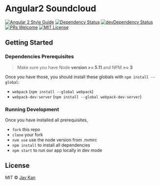 # Angular2 Soundcloud

[![Angular 2 Style Guide][angular2-style-guide-badge]][style-guide]
[![Dependency Status][dependency-badge]][dependency]
[![devDependency Status][devDependency-badge]][devDependency]
[![PRs Welcome][prs-badge]][prs]
[![MIT License][license-badge]][license]

## Getting Started 
### Dependencies Prerequisites
> Make sure you have Node **version >= 5.11** and NPM **>= 3**
 
Once you have those, you should install these globals with `npm install --global`:

* `webpack` (`npm install --global webpack`)
* `webpack-dev-server` (`npm install --global webpack-dev-server`)

### Running Development
Once you have installed all prerequisites,

* `fork` this repo
* `clone` your fork
* `nvm use` use the node version from .nvmrc
* `npm install` to install all dependencies
* `npm start` to run our app locally in dev mode

## License
MIT © [Jay Kan](https://github.com/JayKan)

[build-status-badge]: https://img.shields.io/travis/JayKan/angular2-soundcloud.svg?style=flat-square
[dependency-badge]: https://david-dm.org/JayKan/angular2-soundcloud/status.svg?style=flat-square
[dependency]: https://david-dm.org/JayKan/angular2-soundcloud
[devDependency-badge]: https://david-dm.org/JayKan/angular2-soundcloud/dev-status.svg?style=flat-square
[devDependency]: https://david-dm.org/JayKan/angular2-soundcloud?type=dev
[angular2-style-guide-badge]: https://mgechev.github.io/angular2-style-guide/images/badge.svg
[style-guide]: https://github.com/mgechev/angular2-style-guide
[prs-badge]: https://img.shields.io/badge/PRs-welcome-brightgreen.svg?style=flat-square
[prs]: https://github.com/JayKan/angular2-soundcloud/pulls
[license-badge]: https://img.shields.io/npm/l/express.svg?style=flat-square
[license]: https://github.com/JayKan/angular2-soundcloud/blob/master/LICENSE
